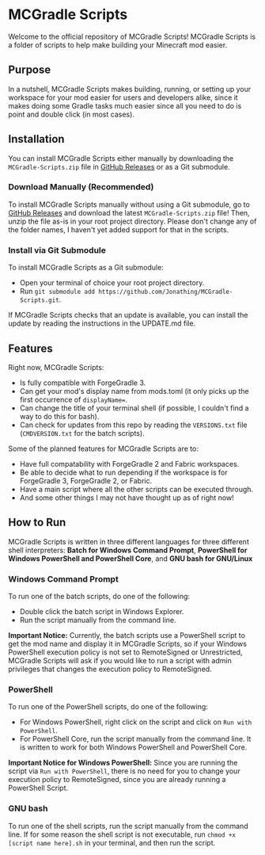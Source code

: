 # MCGradle Scripts

Welcome to the official repository of MCGradle Scripts! MCGradle Scripts is a folder of scripts to help make building your Minecraft mod easier.

## Purpose

In a nutshell, MCGradle Scripts makes building, running, or setting up your workspace for your mod easier for users and developers alike, since it makes doing some Gradle tasks much easier since all you need to do is point and double click (in most cases).

## Installation

You can install MCGradle Scripts either manually by downloading the `MCGradle-Scripts.zip` file in [GitHub Releases](https://github.com/Jonathing/MCGradle-Scripts/releases/) or as a Git submodule.

### Download Manually (Recommended)

To install MCGradle Scripts manually without using a Git submodule, go to [GitHub Releases](https://github.com/Jonathing/MCGradle-Scripts/releases/) and download the latest `MCGradle-Scripts.zip` file! Then, unzip the file as-is in your root project directory. Please don't change any of the folder names, I haven't yet added support for that in the scripts.

### Install via Git Submodule

To install MCGradle Scripts as a Git submodule:

- Open your terminal of choice your root project directory.
- Run `git submodule add https://github.com/Jonathing/MCGradle-Scripts.git`.

If MCGradle Scripts checks that an update is available, you can install the update by reading the instructions in the UPDATE.md file.

## Features

Right now, MCGradle Scripts:

- Is fully compatible with ForgeGradle 3.
- Can get your mod's display name from mods.toml (it only picks up the first occurrence of `displayName=`.
- Can change the title of your terminal shell (if possible, I couldn't find a way to do this for bash).
- Can check for updates from this repo by reading the `VERSIONS.txt` file (`CMDVERSION.txt` for the batch scripts).

Some of the planned features for MCGradle Scripts are to:

- Have full compatability with ForgeGradle 2 and Fabric workspaces.
- Be able to decide what to run depending if the workspace is for ForgeGradle 3, ForgeGradle 2, or Fabric.
- Have a main script where all the other scripts can be executed through.
- And some other things I may not have thought up as of right now!

## How to Run

MCGradle Scripts is written in three different languages for three different shell interpreters: **Batch for Windows Command Prompt**, **PowerShell for Windows PowerShell and PowerShell Core**, and **GNU bash for GNU/Linux**

### Windows Command Prompt

To run one of the batch scripts, do one of the following:

- Double click the batch script in Windows Explorer.
- Run the script manually from the command line.

**Important Notice:** Currently, the batch scripts use a PowerShell script to get the mod name and display it in MCGradle Scripts, so if your Windows PowerShell execution policy is not set to RemoteSigned or Unrestricted, MCGradle Scripts will ask if you would like to run a script with admin privileges that changes the execution policy to RemoteSigned.

### PowerShell

To run one of the PowerShell scripts, do one of the following:

- For Windows PowerShell, right click on the script and click on `Run with PowerShell`.
- For PowerShell Core, run the script manually from the command line. It is written to work for both Windows PowerShell and PowerShell Core.

**Important Notice for Windows PowerShell:** Since you are running the script via `Run with PowerShell`, there is no need for you to change your execution policy to RemoteSigned, since you are already running a PowerShell Script.

### GNU bash

To run one of the shell scripts, run the script manually from the command line. If for some reason the shell script is not executable, run `chmod +x [script name here].sh` in your terminal, and then run the script.
